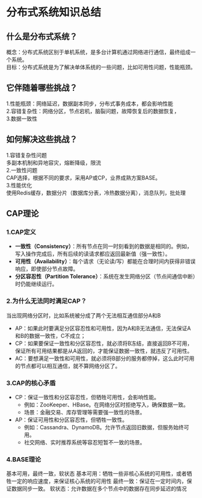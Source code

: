 # 分布式系统知识总结
## 什么是分布式系统？
概念：分布式系统区别于单机系统，是多台计算机通过网络进行通信，最终组成一个系统。  
目标：分布式系统是为了解决单体系统的一些问题，比如可用性问题，性能瓶颈。
## 它伴随着哪些挑战？
1.性能瓶颈：网络延迟，数据副本同步，分布式事务成本，都会影响性能  
2.容错复杂性：网络分区，节点宕机，脑裂问题，故障恢复后的数据恢复，  
3.数据一致性  

## 如何解决这些挑战？
1.容错复杂性问题  
多副本机制和异地容灾，熔断降级，限流  
2.一致性问题  
CAP选择，根据不同的要求，采用AP或CP，业界成熟方案BASE。  
3.性能优化  
使用Redis缓存，数据分片（数据库分表，冷热数据分离），消息队列，批处理  

## CAP理论
### 1.CAP定义
- **一致性（Consistency）**：所有节点在同一时刻看到的数据是相同的。例如，写入操作完成后，所有后续的读请求都应返回最新值（强一致性）。  
- **可用性（Availability）**：每个请求（无论读/写）都能在合理时间内获得非错误响应，即使部分节点故障。  
- **分区容忍性（Partition Tolerance）**：系统在发生网络分区（节点间通信中断）时仍能继续运行。
### 2.为什么无法同时满足CAP？
当出现网络分区时，比如系统被分成了两个无法相互通信部分A和B
- AP：如果此时要满足分区容忍性和可用性，因为A和B无法通信，无法保证A和B的数据一致性，C不成立；
- CP：如果要保证一致性和分区容忍性，就必须将B冻结，直接返回B不可用，保证所有可用结果都是从A返回的，才能保证数据一致性，就违反了可用性。
- AC：要想满足一致性和可用性，就必须将B部分的服务都停掉，这么此时可用的节点都可以相互通信，就不算网络分区了。
### 3.CAP的核心矛盾
- CP：保证一致性和分区容忍性，但牺牲可用性，会影响性能。
    - 例如：ZooKeeper、HBase。在网络分区时拒绝写入，确保数据一致。
    - 场景：金融交易、库存管理等需要强一致性的场景。
- AP：保证可用性和分区容忍性，但牺牲一致性。
    - 例如：Cassandra、DynamoDB。允许节点返回旧数据，但服务始终可用。
    - 社交网络、实时推荐系统等容忍短暂不一致的场景。
### 4.BASE理论
基本可用，最终一致，软状态
基本可用：牺牲一些非核心系统的可用性，或者牺牲一定的响应速度，来保证核心系统的可用性
最终一致：保证在一定时间内，保证数据同步一致。
软状态：允许数据在多个节点中的数据存在同步延迟的情况
